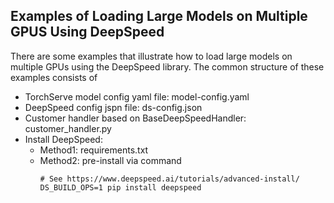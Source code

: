 ## Examples of Loading Large Models on Multiple GPUS Using DeepSpeed

There are some examples that illustrate how to load large models on multiple GPUs using the DeepSpeed library. The common structure of these examples consists of

* TorchServe model config yaml file: model-config.yaml
* DeepSpeed config jspn file: ds-config.json
* Customer handler based on BaseDeepSpeedHandler: customer_handler.py
* Install DeepSpeed:
  * Method1: requirements.txt
  * Method2: pre-install via command
    ```
    # See https://www.deepspeed.ai/tutorials/advanced-install/
    DS_BUILD_OPS=1 pip install deepspeed
    ```
